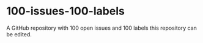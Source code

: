 # 100-issues-100-labels
A GitHub repository with 100 open issues and 100 labels this repository can be edited.
